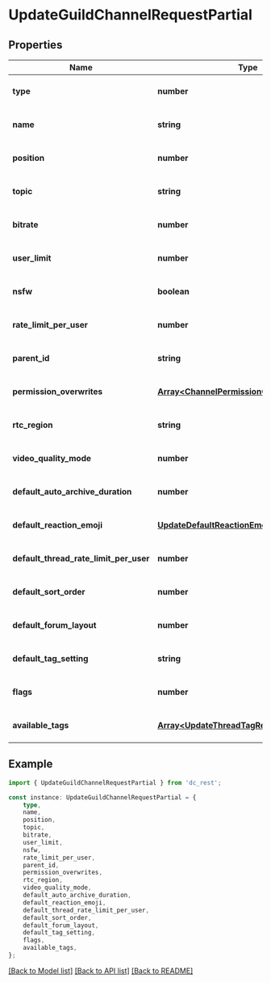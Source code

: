 # UpdateGuildChannelRequestPartial


## Properties

Name | Type | Description | Notes
------------ | ------------- | ------------- | -------------
**type** | **number** |  | [optional] [default to undefined]
**name** | **string** |  | [optional] [default to undefined]
**position** | **number** |  | [optional] [default to undefined]
**topic** | **string** |  | [optional] [default to undefined]
**bitrate** | **number** |  | [optional] [default to undefined]
**user_limit** | **number** |  | [optional] [default to undefined]
**nsfw** | **boolean** |  | [optional] [default to undefined]
**rate_limit_per_user** | **number** |  | [optional] [default to undefined]
**parent_id** | **string** |  | [optional] [default to undefined]
**permission_overwrites** | [**Array&lt;ChannelPermissionOverwriteRequest&gt;**](ChannelPermissionOverwriteRequest.md) |  | [optional] [default to undefined]
**rtc_region** | **string** |  | [optional] [default to undefined]
**video_quality_mode** | **number** |  | [optional] [default to undefined]
**default_auto_archive_duration** | **number** |  | [optional] [default to undefined]
**default_reaction_emoji** | [**UpdateDefaultReactionEmojiRequest**](UpdateDefaultReactionEmojiRequest.md) |  | [optional] [default to undefined]
**default_thread_rate_limit_per_user** | **number** |  | [optional] [default to undefined]
**default_sort_order** | **number** |  | [optional] [default to undefined]
**default_forum_layout** | **number** |  | [optional] [default to undefined]
**default_tag_setting** | **string** |  | [optional] [default to undefined]
**flags** | **number** |  | [optional] [default to undefined]
**available_tags** | [**Array&lt;UpdateThreadTagRequest&gt;**](UpdateThreadTagRequest.md) |  | [optional] [default to undefined]

## Example

```typescript
import { UpdateGuildChannelRequestPartial } from 'dc_rest';

const instance: UpdateGuildChannelRequestPartial = {
    type,
    name,
    position,
    topic,
    bitrate,
    user_limit,
    nsfw,
    rate_limit_per_user,
    parent_id,
    permission_overwrites,
    rtc_region,
    video_quality_mode,
    default_auto_archive_duration,
    default_reaction_emoji,
    default_thread_rate_limit_per_user,
    default_sort_order,
    default_forum_layout,
    default_tag_setting,
    flags,
    available_tags,
};
```

[[Back to Model list]](../README.md#documentation-for-models) [[Back to API list]](../README.md#documentation-for-api-endpoints) [[Back to README]](../README.md)
